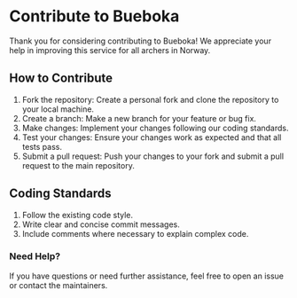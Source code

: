 # Contribute to Bueboka

Thank you for considering contributing to Bueboka! We appreciate your help in improving this service for all archers in
Norway.

## How to Contribute

1. Fork the repository: Create a personal fork and clone the repository to your local machine.
2. Create a branch: Make a new branch for your feature or bug fix.
3. Make changes: Implement your changes following our coding standards.
4. Test your changes: Ensure your changes work as expected and that all tests pass.
5. Submit a pull request: Push your changes to your fork and submit a pull request to the main repository.

## Coding Standards

1. Follow the existing code style.
2. Write clear and concise commit messages.
3. Include comments where necessary to explain complex code.

### Need Help?

If you have questions or need further assistance, feel free to open an issue or contact the maintainers.